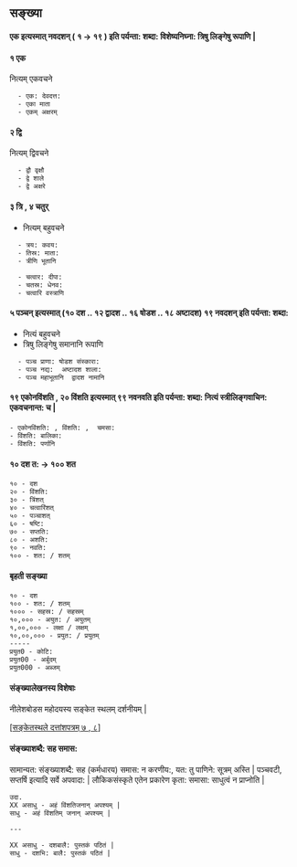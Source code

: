 ## सङ्ख्या

#### एक इत्यस्मात् नवदशन् ( १  -> १९  ) इति पर्यन्ता: शब्दा: विशेष्यनिघ्ना: त्रिषु लिङ्गेषु रूपाणि |

#### १ एक

नित्यम् एकवचने

```
  - एक: देवदत्त:
  - एका माता
  - एकम् अक्षरम्
```

#### २ द्वि

नित्यम् द्विवचने

```
  - द्वौ वृक्षौ
  - द्वे शाले
  - द्वे अक्षरे
```

#### ३ त्रि , ४ चतुर्

- नित्यम् बहुवचने

```
  - त्रय: कवय:
  - तिस्र: माता:
  - त्रीणि भूतानि

  - चत्वार: दीपा:
  - चतस्र: धेनव:
  - चत्वारि वस्त्राणि
```

#### ५ पञ्चन् इत्यस्मात् (१० दश .. १२ द्वादश .. १६ षोडश .. १८ अष्टादश) **१९ नवदशन्** इति पर्यन्ता: शब्दा:

- नित्यं बहुवचने
- त्रिषु लिङ्गेषु समानानि रूपाणि

```
  - पञ्च प्राणा: षोडश संस्कारा:
  - पञ्च नद्य:  अष्टादश शाला:
  - पञ्च महाभूतानि  द्वादश नामानि
```

#### १९ एकोनविंशति , २० विंशति इत्यस्मात् ९९ नवनवति इति पर्यन्ता: शब्दा: नित्यं स्त्रीलिङ्गवाचिन: एकवचनान्त: च |

```
- एकोनविंशति: , विंशति: ,  चमसा:
- विंशति: बालिका:
- विंशति: पर्णानि
```

#### १० दश त: -> १०० शत

```
१० - दश
२० - विंशति:
३० - त्रिंशत्
४० - चत्वारिंशत्
५० - पञ्चाशत्
६० - षष्टि:
७० - सप्तति:
८० - अशति:
९० - नवति:
१०० - शत: / शतम्
```

#### बृहती सङ्ख्या

```
१० - दश
१०० - शत: / शतम्
१००० - सहस्र: / सहस्रम्
१०,००० - अयुत: / अयुतम्
१,००,००० - लक्षा / लक्षम्
१०,००,००० - प्रयुत: / प्रयुतम्
-----
प्रयुत0 - कोटि:
प्रयुत00 - अर्बुदम्
प्रयुत000 - अब्जम्
```

#### संङ्ख्यालेखनस्य विशेषाः

नीलेशबोडस महोदयस्य सङ्केत स्थलम् दर्शनीयम् |

[[सङ्केतस्थले दत्तांशपत्रम् ७ , ८](https://drive.google.com/file/d/1uyjkrTsjYal5QfO-LraPpPFB5UIkgQ_n/view)]

#### संङ्ख्याशब्दै: सह समास:

सामान्यत: संङ्ख्याशब्दै: सह (कर्मधारय) समास: न करणीय:, यत: तु पाणिने: सूत्रम् अस्ति |
पञ्चवटी, सप्तर्षि इत्यादि सर्वे अपवादा: | लौकिकसंस्कृते एतेन प्रकारेण कृता: समासा: साधुत्वं न प्राप्नोति |

```
उदा.
XX असाधु - अहं विंशतिजनान् अपश्यम् |
साधु - अहं विंशतिम् जनान् अपश्यम् |

---

XX असाधु - दशबालै: पुस्तकं पठितं |
साधु - दशभि: बालै: पुस्तकं पठितं |
```
